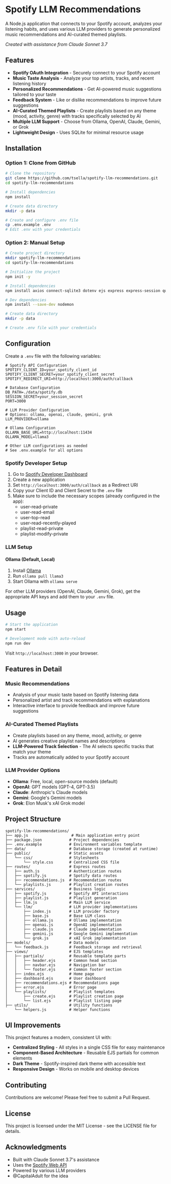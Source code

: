 # Spotify LLM Recommendations

A Node.js application that connects to your Spotify account, analyzes your listening habits, and uses various LLM providers to generate personalized music recommendations and AI-curated themed playlists.

*Created with assistance from Claude Sonnet 3.7*

## Features

- **Spotify OAuth Integration** - Securely connect to your Spotify account
- **Music Taste Analysis** - Analyze your top artists, tracks, and recent listening history
- **Personalized Recommendations** - Get AI-powered music suggestions tailored to your taste
- **Feedback System** - Like or dislike recommendations to improve future suggestions
- **AI-Curated Themed Playlists** - Create playlists based on any theme (mood, activity, genre) with tracks specifically selected by AI
- **Multiple LLM Support** - Choose from Ollama, OpenAI, Claude, Gemini, or Grok
- **Lightweight Design** - Uses SQLite for minimal resource usage

## Installation

### Option 1: Clone from GitHub

```bash
# Clone the repository
git clone https://github.com/tsella/spotify-llm-recommendations.git
cd spotify-llm-recommendations

# Install dependencies
npm install

# Create data directory
mkdir -p data

# Create and configure .env file
cp .env.example .env
# Edit .env with your credentials
```

### Option 2: Manual Setup

```bash
# Create project directory
mkdir spotify-llm-recommendations
cd spotify-llm-recommendations

# Initialize the project
npm init -y

# Install dependencies
npm install axios connect-sqlite3 dotenv ejs express express-session querystring spotify-web-api-node sqlite3

# Dev dependencies
npm install --save-dev nodemon

# Create data directory
mkdir -p data

# Create .env file with your credentials
```

## Configuration

Create a `.env` file with the following variables:

```
# Spotify API Configuration
SPOTIFY_CLIENT_ID=your_spotify_client_id
SPOTIFY_CLIENT_SECRET=your_spotify_client_secret
SPOTIFY_REDIRECT_URI=http://localhost:3000/auth/callback

# Database Configuration
DB_PATH=./data/spotify.db
SESSION_SECRET=your_session_secret
PORT=3000

# LLM Provider Configuration
# Options: ollama, openai, claude, gemini, grok
LLM_PROVIDER=ollama

# Ollama Configuration
OLLAMA_BASE_URL=http://localhost:11434
OLLAMA_MODEL=llama3

# Other LLM configurations as needed
# See .env.example for all options
```

### Spotify Developer Setup

1. Go to [Spotify Developer Dashboard](https://developer.spotify.com/dashboard/)
2. Create a new application
3. Set `http://localhost:3000/auth/callback` as a Redirect URI
4. Copy your Client ID and Client Secret to the `.env` file
5. Make sure to include the necessary scopes (already configured in the app):
   - user-read-private
   - user-read-email
   - user-top-read
   - user-read-recently-played
   - playlist-read-private
   - playlist-modify-private

### LLM Setup

#### Ollama (Default, Local)
1. Install [Ollama](https://ollama.ai)
2. Run `ollama pull llama3`
3. Start Ollama with `ollama serve`

For other LLM providers (OpenAI, Claude, Gemini, Grok), get the appropriate API keys and add them to your `.env` file.

## Usage

```bash
# Start the application
npm start

# Development mode with auto-reload
npm run dev
```

Visit `http://localhost:3000` in your browser.

## Features in Detail

### Music Recommendations
- Analysis of your music taste based on Spotify listening data
- Personalized artist and track recommendations with explanations
- Interactive interface to provide feedback and improve future suggestions

### AI-Curated Themed Playlists
- Create playlists based on any theme, mood, activity, or genre
- AI generates creative playlist names and descriptions
- **LLM-Powered Track Selection** - The AI selects specific tracks that match your theme
- Tracks are automatically added to your Spotify account

### LLM Provider Options
- **Ollama**: Free, local, open-source models (default)
- **OpenAI**: GPT models (GPT-4, GPT-3.5)
- **Claude**: Anthropic's Claude models
- **Gemini**: Google's Gemini models
- **Grok**: Elon Musk's xAI Grok model

## Project Structure

```
spotify-llm-recommendations/
├── app.js                   # Main application entry point
├── package.json            # Project dependencies
├── .env.example            # Environment variables template
├── data/                   # Database storage (created at runtime)
├── public/                 # Static assets
│   └── css/                # Stylesheets
│       └── style.css       # Centralized CSS file
├── routes/                 # Express routes
│   ├── auth.js             # Authentication routes
│   ├── spotify.js          # Spotify data routes
│   ├── recommendations.js  # Recommendation routes
│   └── playlists.js        # Playlist creation routes
├── services/               # Business logic
│   ├── spotify.js          # Spotify API interactions
│   ├── playlist.js         # Playlist generation
│   ├── llm.js              # Main LLM service
│   └── llm/                # LLM provider implementations
│       ├── index.js        # LLM provider factory
│       ├── base.js         # Base LLM class
│       ├── ollama.js       # Ollama implementation
│       ├── openai.js       # OpenAI implementation
│       ├── claude.js       # Claude implementation
│       ├── gemini.js       # Google Gemini implementation
│       └── grok.js         # xAI Grok implementation
├── models/                 # Data models
│   └── feedback.js         # Feedback storage and retrieval
├── views/                  # EJS templates
│   ├── partials/           # Reusable template parts
│   │   ├── header.ejs      # Common head section
│   │   ├── navbar.ejs      # Navigation bar
│   │   └── footer.ejs      # Common footer section
│   ├── index.ejs           # Home page
│   ├── dashboard.ejs       # User dashboard
│   ├── recommendations.ejs # Recommendations page
│   ├── error.ejs           # Error page
│   └── playlists/          # Playlist templates
│       ├── create.ejs      # Playlist creation page
│       └── list.ejs        # Playlist listing page
├── utils/                  # Utility functions
    └── helpers.js          # Helper functions
```

## UI Improvements

This project features a modern, consistent UI with:
- **Centralized Styling** - All styles in a single CSS file for easy maintenance
- **Component-Based Architecture** - Reusable EJS partials for common elements
- **Dark Theme** - Spotify-inspired dark theme with accessible text
- **Responsive Design** - Works on mobile and desktop devices

## Contributing

Contributions are welcome! Please feel free to submit a Pull Request.

## License

This project is licensed under the MIT License - see the LICENSE file for details.

## Acknowledgments

- Built with Claude Sonnet 3.7's assistance
- Uses the [Spotify Web API](https://developer.spotify.com/documentation/web-api/)
- Powered by various LLM providers
- @CapitalAdult for the idea
